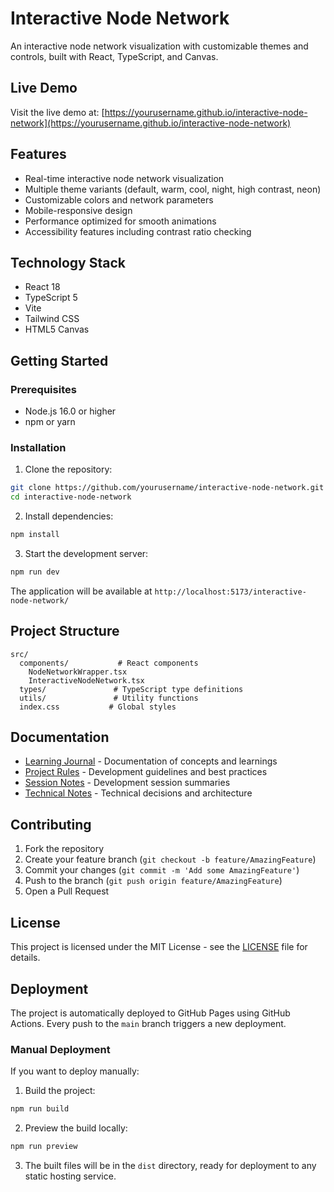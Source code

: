 # Interactive Node Network

An interactive node network visualization with customizable themes and controls, built with React, TypeScript, and Canvas.

## Live Demo

Visit the live demo at: [https://yourusername.github.io/interactive-node-network](https://yourusername.github.io/interactive-node-network)

## Features

- Real-time interactive node network visualization
- Multiple theme variants (default, warm, cool, night, high contrast, neon)
- Customizable colors and network parameters
- Mobile-responsive design
- Performance optimized for smooth animations
- Accessibility features including contrast ratio checking

## Technology Stack

- React 18
- TypeScript 5
- Vite
- Tailwind CSS
- HTML5 Canvas

## Getting Started

### Prerequisites

- Node.js 16.0 or higher
- npm or yarn

### Installation

1. Clone the repository:
```bash
git clone https://github.com/yourusername/interactive-node-network.git
cd interactive-node-network
```

2. Install dependencies:
```bash
npm install
```

3. Start the development server:
```bash
npm run dev
```

The application will be available at `http://localhost:5173/interactive-node-network/`

## Project Structure

```
src/
  components/           # React components
    NodeNetworkWrapper.tsx
    InteractiveNodeNetwork.tsx
  types/               # TypeScript type definitions
  utils/               # Utility functions
  index.css           # Global styles
```

## Documentation

- [Learning Journal](./docs/learning/learning-journal.md) - Documentation of concepts and learnings
- [Project Rules](./RULES.md) - Development guidelines and best practices
- [Session Notes](./SESSIONS.md) - Development session summaries
- [Technical Notes](./NOTES.md) - Technical decisions and architecture

## Contributing

1. Fork the repository
2. Create your feature branch (`git checkout -b feature/AmazingFeature`)
3. Commit your changes (`git commit -m 'Add some AmazingFeature'`)
4. Push to the branch (`git push origin feature/AmazingFeature`)
5. Open a Pull Request

## License

This project is licensed under the MIT License - see the [LICENSE](LICENSE) file for details.

## Deployment

The project is automatically deployed to GitHub Pages using GitHub Actions. Every push to the `main` branch triggers a new deployment.

### Manual Deployment

If you want to deploy manually:

1. Build the project:
```bash
npm run build
```

2. Preview the build locally:
```bash
npm run preview
```

3. The built files will be in the `dist` directory, ready for deployment to any static hosting service.
